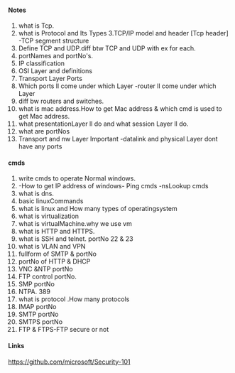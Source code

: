 #### Notes

1. what is Tcp.
2. what is Protocol and Its Types
3.TCP/IP model and header [Tcp header]  -TCP segment structure
4. Define TCP and UDP.diff  btw TCP and UDP with ex for each.
5. portNames and portNo's.
6. IP classification
7. OSI Layer and definitions
8. Transport Layer Ports
9. Which ports ll come under which Layer -router ll come under which Layer
10. diff bw routers and switches.
11. what is mac address.How to get Mac address & which cmd is used to get Mac address.
12. what presentationLayer ll do and what session Layer ll do.
13. what are portNos
14. Transport and nw Layer Important -datalink and physical Layer dont have any ports


#### cmds
1. write cmds to operate Normal windows.
2. -How to get IP address of windows- Ping cmds -nsLookup cmds
3. what is dns.
4. basic linuxCommands
5. what is linux and How many types of operatingsystem
6. what is virtualization
7. what is virtualMachine.why we use vm
8. what is HTTP and HTTPS.
9. what is SSH and telnet.  portNo 22 & 23
10. what is VLAN and VPN
11. fullform of SMTP & portNo
12. portNo of HTTP & DHCP
13. VNC &NTP portNo
14. FTP control portNo.
15. SMP portNo
16. NTPA. 389
17. what is protocol .How many protocols
18. IMAP portNo
19. SMTP portNo
20. SMTPS portNo
21. FTP & FTPS-FTP secure or not


#### Links 
https://github.com/microsoft/Security-101
